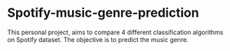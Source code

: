 # Spotify-music-genre-prediction
This personal project, aims to compare 4 different classification algorithms on Spotify dataset. The objective is to predict the music genre.
